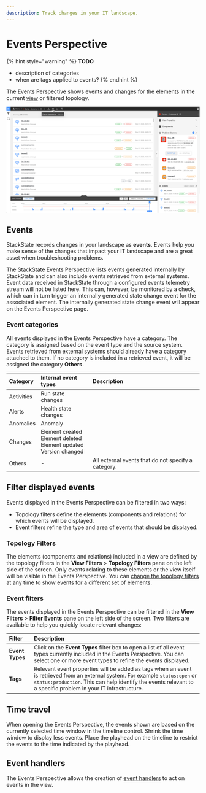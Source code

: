 ```yaml
---
description: Track changes in your IT landscape.
---
```


# Events Perspective

{% hint style="warning" %}
**TODO**
- description of categories
- when are tags applied to events?
{% endhint %}

The Events Perspective shows events and changes for the elements in the current [view](/use/views/README.md) or filtered topology. 

![The Events Perspective](/.gitbook/assets/event-perspective.png)

## Events

StackState records changes in your landscape as **events**. Events help you make sense of the changes that impact your IT landscape and are a great asset when troubleshooting problems.

The StackState Events Perspective lists events generated internally by StackState and can also include events retrieved from external systems. Event data received in StackState through a configured events telemetry stream will not be listed here. This can, however, be monitored by a check, which can in turn trigger an internally generated state change event for the associated element. The internally generated state change event will appear on the Events Perspective page.

### Event categories

All events displayed in the Events Perspective have a category. The category is assigned based on the event type and the source system. Events retrieved from external systems should already have a category attached to them. If no category is included in a retrieved event, it will be assigned the category **Others**. 

| Category | Internal event types | Description |
|:---|:---|:---|
| Activities | Run state changes | |
| Alerts | Health state changes | |
| Anomalies | Anomaly | | 
| Changes | Element created<br />Element deleted<br />Element updated<br />Version changed | |
| Others | - | All external events that do not specify a category. |

## Filter displayed events

Events displayed in the Events Perspective can be filtered in two ways: 

- Topology filters define the elements (components and relations) for which events will be displayed.
- Event filters refine the type and area of events that should be displayed. 

### Topology Filters

The elements (components and relations) included in a view are defined by the topology filters in the **View Filters** > **Topology Filters** pane on the left side of the screen. Only events relating to these elements or the view itself will be visible in the Events Perspective. You can [change the topology filters](/use/views/filters.md) at any time to show events for a different set of elements. 

### Event filters

The events displayed in the Events Perspective can be filtered in the **View Filters** > **Filter Events** pane on the left side of the screen. Two filters are available to help you quickly locate relevant changes:

| Filter | Description |
|:---|:---|
| **Event Types** | Click on the **Event Types** filter box to open a list of all event types currently included in the Events Perspective. You can select one or more event types to refine the events displayed. |
| **Tags** | Relevant event properties will be added as tags when an event is retrieved from an external system. For example `status:open` or `status:production`. This can help identify the events relevant to a specific problem in your IT infrastructure.  |



## Time travel

When opening the Events Perspective, the events shown are based on the currently selected time window in the timeline control. Shrink the time window to display less events. Place the playhead on the timeline to restrict the events to the time indicated by the playhead.

## Event handlers

The Events Perspective allows the creation of [event handlers](/use/alerting.md) to act on events in the view.

